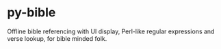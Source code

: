 # py-bible
Offline bible referencing with UI display, Perl-like regular expressions and verse lookup, for bible minded folk.
